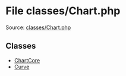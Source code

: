 File classes/Chart.php
=========

Source: [classes/Chart.php](https://github.com/PrestaShop/PrestaShop/blob/1.6.0.7/classes/Chart.php)


Classes
-------

* [ChartCore](class.ChartCore.md)
* [Curve](class.Curve.md)


